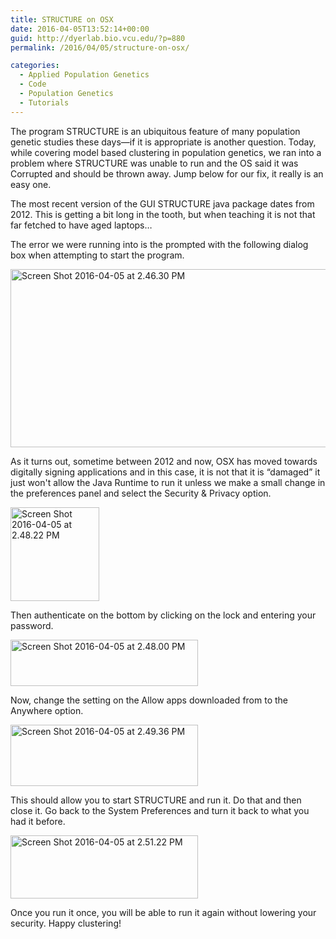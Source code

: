 ```yaml
---
title: STRUCTURE on OSX
date: 2016-04-05T13:52:14+00:00
guid: http://dyerlab.bio.vcu.edu/?p=880
permalink: /2016/04/05/structure-on-osx/

categories:
  - Applied Population Genetics
  - Code
  - Population Genetics
  - Tutorials
---
```

The program STRUCTURE is an ubiquitous feature of many population genetic studies these days—if it is appropriate is another question. Today, while covering model based clustering in population genetics, we ran into a problem where STRUCTURE was unable to run and the OS said it was Corrupted and should be thrown away.  Jump below for our fix, it really is an easy one.

<!--more-->

The most recent version of the GUI STRUCTURE java package dates from 2012.  This is getting a bit long in the tooth, but when teaching it is not that far fetched to have aged laptops&#8230;

The error we were running into is the prompted with the following dialog box when attempting to start the program.

<img class="aligncenter wp-image-883 size-large" src="http://dyerlab.bio.vcu.edu/wp-content/uploads/sites/4831/2016/04/Screen-Shot-2016-04-05-at-2.46.30-PM-1024x380.png" alt="Screen Shot 2016-04-05 at 2.46.30 PM" width="768" height="285" srcset="http://localhost/wordpress/wp-content/uploads/2016/04/Screen-Shot-2016-04-05-at-2.46.30-PM-1024x380.png 1024w, http://localhost/wordpress/wp-content/uploads/2016/04/Screen-Shot-2016-04-05-at-2.46.30-PM-300x111.png 300w, http://localhost/wordpress/wp-content/uploads/2016/04/Screen-Shot-2016-04-05-at-2.46.30-PM-768x285.png 768w, http://localhost/wordpress/wp-content/uploads/2016/04/Screen-Shot-2016-04-05-at-2.46.30-PM.png 1370w" sizes="(max-width: 768px) 100vw, 768px" /> 

As it turns out, sometime between 2012 and now, OSX has moved towards digitally signing applications and in this case, it is not that it is &#8220;damaged&#8221; it just won't allow the Java Runtime to run it unless we make a small change in the preferences panel and select the Security & Privacy option.

<img class="aligncenter wp-image-884 size-thumbnail" src="http://dyerlab.bio.vcu.edu/wp-content/uploads/sites/4831/2016/04/Screen-Shot-2016-04-05-at-2.48.22-PM-142x150.png" alt="Screen Shot 2016-04-05 at 2.48.22 PM" width="142" height="150" /> 

Then authenticate on the bottom by clicking on the lock and entering your password.

<img class="aligncenter size-medium wp-image-886" src="http://dyerlab.bio.vcu.edu/wp-content/uploads/sites/4831/2016/04/Screen-Shot-2016-04-05-at-2.48.00-PM-300x74.png" alt="Screen Shot 2016-04-05 at 2.48.00 PM" width="300" height="74" srcset="http://localhost/wordpress/wp-content/uploads/2016/04/Screen-Shot-2016-04-05-at-2.48.00-PM-300x74.png 300w, http://localhost/wordpress/wp-content/uploads/2016/04/Screen-Shot-2016-04-05-at-2.48.00-PM.png 478w" sizes="(max-width: 300px) 100vw, 300px" /> 

Now, change the setting on the Allow apps downloaded from to the Anywhere option.

<img class="aligncenter size-medium wp-image-885" src="http://dyerlab.bio.vcu.edu/wp-content/uploads/sites/4831/2016/04/Screen-Shot-2016-04-05-at-2.49.36-PM-300x98.png" alt="Screen Shot 2016-04-05 at 2.49.36 PM" width="300" height="98" srcset="http://localhost/wordpress/wp-content/uploads/2016/04/Screen-Shot-2016-04-05-at-2.49.36-PM-300x98.png 300w, http://localhost/wordpress/wp-content/uploads/2016/04/Screen-Shot-2016-04-05-at-2.49.36-PM.png 648w" sizes="(max-width: 300px) 100vw, 300px" /> 

This should allow you to start STRUCTURE and run it.  Do that and then close it.  Go back to the System Preferences and turn it back to what you had it before.

<img class="aligncenter size-medium wp-image-887" src="http://dyerlab.bio.vcu.edu/wp-content/uploads/sites/4831/2016/04/Screen-Shot-2016-04-05-at-2.51.22-PM-300x101.png" alt="Screen Shot 2016-04-05 at 2.51.22 PM" width="300" height="101" srcset="http://localhost/wordpress/wp-content/uploads/2016/04/Screen-Shot-2016-04-05-at-2.51.22-PM-300x101.png 300w, http://localhost/wordpress/wp-content/uploads/2016/04/Screen-Shot-2016-04-05-at-2.51.22-PM.png 646w" sizes="(max-width: 300px) 100vw, 300px" /> 

Once you run it once, you will be able to run it again without lowering your security. Happy clustering!